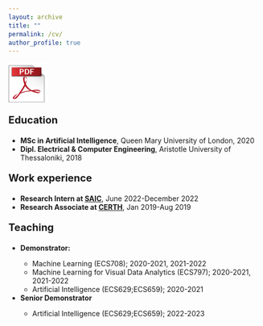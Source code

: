 ```yaml
---
layout: archive
title: ""
permalink: /cv/
author_profile: true
---
```


<a href="https://drive.google.com/file/d/1S6QgOc-HKwk1OTvecI3pGGGJjMGqAuXp/view?usp=sharing"><img src="/images/pdf.png" width=80 height=80></a>

<div class="custom-box">
<strong><p style="font-size: 20px;">Education</p></strong>
<ul>
  <li><strong>MSc in Artificial Intelligence</strong>, Queen Mary University of London, 2020</li>
  <li><strong>Dipl. Electrical & Computer Engineering</strong>, Aristotle University of Thessaloniki, 2018</li>
</ul>
</div>

<p>

<div class="custom-box">
<strong><p style="font-size: 20px;">Work experience</p></strong>
<ul>
  <li><strong>Research Intern at <a href="https://research.samsung.com/aicenter_cambridge">SAIC</a></strong>, June 2022-December 2022</li>
  <li><strong>Research Associate at <a href="https://www.certh.gr/root.en.aspx">CERTH</a></strong>, Jan 2019-Aug 2019</li>
</ul>
</div>

<p>

<div class="custom-box">
<strong><p style="font-size: 20px;">Teaching</p></strong>
<ul>
  <li><strong>Demonstrator:</strong></li>
  <ul>
  <li>Machine Learning (ECS708); 2020-2021, 2021-2022</li>
  <li>Machine Learning for Visual Data Analytics (ECS797); 2020-2021, 2021-2022</li>
  <li>Artificial Intelligence (ECS629;ECS659); 2020-2021</li>
  </ul>
  <li><strong>Senior Demonstrator</strong></li>
  <ul>
  <li>Artificial Intelligence (ECS629;ECS659); 2022-2023</li>
  </ul>
</ul>
</div>
